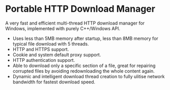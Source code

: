 # Portable HTTP Download Manager
A very fast and efficient multi-thread HTTP download manager for Windows, implemented with purely C++/Windows API.
* Uses less than 5MB memory after startup, less than 8MB memory for typical file download with 5 threads.
* HTTP and HTTPS support.
* Cookie and system default proxy support.
* HTTP authentication support.
* Able to download only a specific section of a file, great for repairing corrupted files by avoiding redownloading the whole content again.
* Dynamic and intelligent download thread creation to fully ulitise network bandwidth for fastest download speed.
